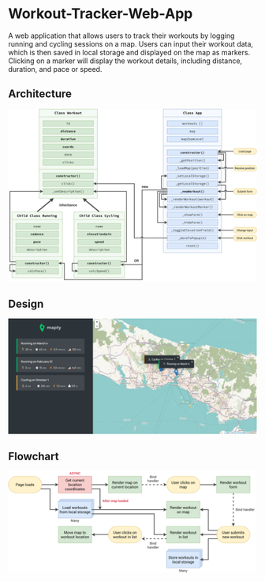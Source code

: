 # Workout-Tracker-Web-App

A web application that allows users to track their workouts by logging running and cycling sessions on a map. Users can input their workout data, which is then saved in local storage and displayed on the map as markers. Clicking on a marker will display the workout details, including distance, duration, and pace or speed.

## Architecture

![Architecture of my web app](./Mapty-architecture-final.png)

## Design

![Screenshot of my web app](./look.png)

## Flowchart

![Flowchart of my web app](./Mapty-flowchart.png)
